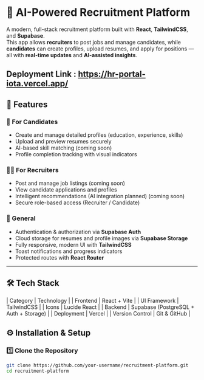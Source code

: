 # 💼 AI-Powered Recruitment Platform

A modern, full-stack recruitment platform built with **React**, **TailwindCSS**, and **Supabase**.  
This app allows **recruiters** to post jobs and manage candidates, while **candidates** can create profiles, upload resumes, and apply for positions — all with **real-time updates** and **AI-assisted insights**.

## Deployment Link : https://hr-portal-iota.vercel.app/

## 🚀 Features

### 👤 For Candidates
- Create and manage detailed profiles (education, experience, skills)
- Upload and preview resumes securely
- AI-based skill matching (coming soon)
- Profile completion tracking with visual indicators

### 🧑‍💼 For Recruiters
- Post and manage job listings (coming soon)
- View candidate applications and profiles
- Intelligent recommendations (AI integration planned) (coming soon)
- Secure role-based access (Recruiter / Candidate)

### 🧩 General
- Authentication & authorization via **Supabase Auth**
- Cloud storage for resumes and profile images via **Supabase Storage**
- Fully responsive, modern UI with **TailwindCSS**
- Toast notifications and progress indicators
- Protected routes with **React Router**

---

## 🛠️ Tech Stack

| Category | Technology |
| Frontend | React + Vite |
| UI Framework | TailwindCSS |
| Icons | Lucide React |
| Backend | Supabase (PostgreSQL + Auth + Storage) |
| Deployment | Vercel |
| Version Control | Git & GitHub |


## ⚙️ Installation & Setup

### 1️⃣ Clone the Repository
```bash
git clone https://github.com/your-username/recruitment-platform.git
cd recruitment-platform

